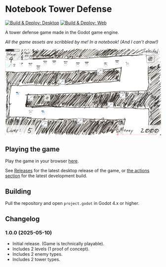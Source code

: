 # Notebook Tower Defense
[![Build & Deploy: Desktop](https://github.com/OzuYatamutsu/notebook-tower-defense/actions/workflows/deploy-desktop.yml/badge.svg)](https://github.com/OzuYatamutsu/notebook-tower-defense/actions/workflows/deploy-desktop.yml) [![Build & Deploy: Web](https://github.com/OzuYatamutsu/notebook-tower-defense/actions/workflows/deploy.yml/badge.svg)](https://github.com/OzuYatamutsu/notebook-tower-defense/actions/workflows/deploy.yml)

A tower defense game made in the Godot game engine.

_All the game assets are scribbled by me! In a notebook! (And I can’t draw!)_

![](readme_assets/screenshot1.png)

## Playing the game
Play the game in your browser [here](https://ozuyatamutsu.github.io/notebook-tower-defense/).

See [Releases](https://github.com/OzuYatamutsu/notebook-tower-defense/releases) for the latest desktop release of the game,
or [the actions section](https://github.com/OzuYatamutsu/notebook-tower-defense/actions/workflows/deploy-desktop.yml)
for the latest development build.

## Building

Pull the repository and open `project.godot` in Godot 4.x or higher.

## Changelog

### 1.0.0 (2025-05-10)

- Initial release. (Game is technically playable).
- Includes 2 levels (1 proof of concept).
- Includes 2 enemy types.
- Includes 2 tower types.

